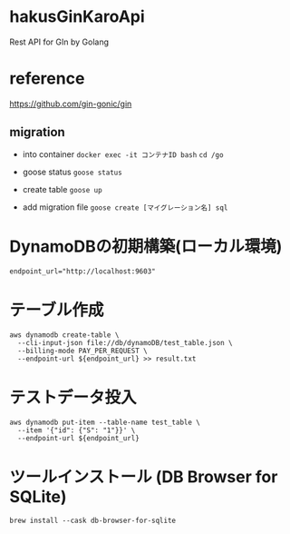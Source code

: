 # hakusGinKaroApi
Rest API for GIn by Golang

# reference
https://github.com/gin-gonic/gin

## migration
* into container
`docker exec -it コンテナID bash`
`cd /go`

* goose status
`goose status`
* create table
`goose up`
* add migration file
`goose create [マイグレーション名] sql`


# DynamoDBの初期構築(ローカル環境)
`endpoint_url="http://localhost:9603"`

# テーブル作成
```
aws dynamodb create-table \
  --cli-input-json file://db/dynamoDB/test_table.json \
  --billing-mode PAY_PER_REQUEST \
  --endpoint-url ${endpoint_url} >> result.txt
```
# テストデータ投入
```
aws dynamodb put-item --table-name test_table \
  --item '{"id": {"S": "1"}}' \
  --endpoint-url ${endpoint_url}
```

# ツールインストール (DB Browser for SQLite)
`brew install --cask db-browser-for-sqlite`

